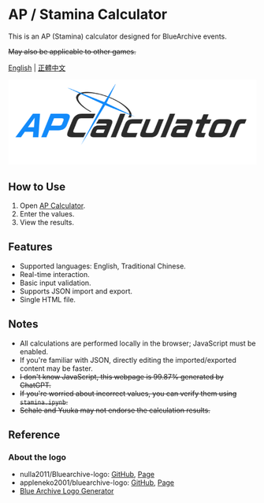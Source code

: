 # AP / Stamina Calculator

This is an AP (Stamina) calculator designed for BlueArchive events.

~~May also be applicable to other games.~~

[English](./readme.md) | [正體中文](./readme_zh-TW.md)

![Stamina Calculator](./assets/logo_en.png)

## How to Use

1. Open [AP Calculator](https://undecv.github.io/APCalculator/).
2. Enter the values.
3. View the results.

## Features

- Supported languages: English, Traditional Chinese.
- Real-time interaction.
- Basic input validation.
- Supports JSON import and export.
- Single HTML file.

## Notes

- All calculations are performed locally in the browser; JavaScript must be enabled.
- If you're familiar with JSON, directly editing the imported/exported content may be faster.
- ~~I don't know JavaScript, this webpage is 99.87% generated by ChatGPT.~~
- ~~If you're worried about incorrect values, you can verify them using `stamina.ipynb`.~~
- ~~Schale and Yuuka may not endorse the calculation results.~~

## Reference

### About the logo

- nulla2011/Bluearchive-logo: [GitHub](https://github.com/nulla2011/Bluearchive-logo), [Page](https://lab.nulla.top/ba-logo)
- appleneko2001/bluearchive-logo: [GitHub](https://github.com/appleneko2001/bluearchive-logo), [Page](https://appleneko2001-bluearchive-logo.vercel.app/)
- [Blue Archive Logo Generator](https://symbolon.pages.dev/)

